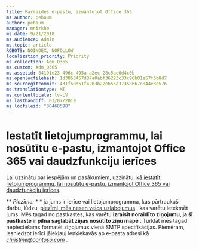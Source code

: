 ```yaml
---
title: Pārraides e-pastu, izmantojot Office 365
ms.author: pebaum
author: pebaum
manager: mnirkhe
ms.date: 9/21/2018
ms.audience: Admin
ms.topic: article
ROBOTS: NOINDEX, NOFOLLOW
localization_priority: Priority
ms.collection: Adm_O365
ms.custom: Adm_O365
ms.assetid: 84191e23-496c-495a-a2ec-28c5ae0d4c0b
ms.openlocfilehash: 1d3868457d87a0abf36223c33c96b01a57f5b8d7
ms.sourcegitcommit: 431f60d51f4203b22e655a37358667d844e3e576
ms.translationtype: MT
ms.contentlocale: lv-LV
ms.lasthandoff: 03/07/2019
ms.locfileid: "30468598"
---
```

# <a name="set-up-a-multifunction-device-or-application-to-send-email-using-office-365"></a>Iestatīt lietojumprogrammu, lai nosūtītu e-pastu, izmantojot Office 365 vai daudzfunkciju ierīces

Lai uzzinātu par iespējām un pasākumiem, uzzinātu, [kā iestatīt lietojumprogrammu, lai nosūtītu e-pastu, izmantojot Office 365 vai daudzfunkciju ierīces](https://support.office.com/article/69f58e99-c550-4274-ad18-c805d654b4c4).
  
 ** *Piezīme:* * * ja jums ir ierīce vai lietojumprogramma, kas pārtraukuši darbu, lūdzu, [piezīmi, mēs nesen veica uzlabojumus](https://support.microsoft.com/help/4458479/) , kas varētu ietekmēt jums. Mēs tagad no pastkastes, kas varētu **izraisīt noraidīto ziņojumu, ja šī pastkaste ir pilna** **saglabāt ziņas nosūtīto ziņu mapē** . Turklāt mēs tagad nepieciešams formatēt ziņojumus vienā SMTP specifikācijas. Piemēram, iesniedzot ierīci jāiekļauj leņķiekavās ap e-pasta adresi kā *christine@contoso.com* . 
  


